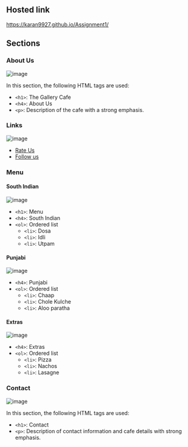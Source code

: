 ## Hosted link
https://karan9927.github.io/Assignment1/
## Sections
### About Us
![image](https://github.com/Karan9927/Assignment1/assets/115612744/6f0f7ac8-f472-4df9-b325-53e2d0d6b5cc)

In this section, the following HTML tags are used:

- `<h1>`: The Gallery Cafe
- `<h4>`: About Us
- `<p>`: Description of the cafe with a strong emphasis.

### Links
![image](https://github.com/Karan9927/Assignment1/assets/115612744/be66b7ef-bdd6-459d-98f7-d33616dd2dfa)

- [Rate Us](#)
- [Follow us](#)

### Menu

#### South Indian
![image](https://github.com/Karan9927/Assignment1/assets/115612744/477b26e4-4de3-4dae-873b-c18bfc0db128)

- `<h1>`: Menu
- `<h4>`: South Indian
- `<ol>`: Ordered list
  - `<li>`: Dosa
  - `<li>`: Idli
  - `<li>`: Utpam

#### Punjabi
![image](https://github.com/Karan9927/Assignment1/assets/115612744/a40f131a-42d8-4934-ba30-58f1ef832934)

- `<h4>`: Punjabi
- `<ol>`: Ordered list
  - `<li>`: Chaap
  - `<li>`: Chole Kulche
  - `<li>`: Aloo paratha

#### Extras
![image](https://github.com/Karan9927/Assignment1/assets/115612744/427109df-f7df-4db1-9f16-639feef9fd1c)

- `<h4>`: Extras
- `<ol>`: Ordered list
  - `<li>`: Pizza
  - `<li>`: Nachos
  - `<li>`: Lasagne

### Contact
![image](https://github.com/Karan9927/Assignment1/assets/115612744/e25b6ae5-c0b2-4d96-a294-0b3070babd38)

In this section, the following HTML tags are used:

- `<h1>`: Contact
- `<p>`: Description of contact information and cafe details with strong emphasis.

